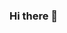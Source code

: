 ### Hi there 👋

<!--
**threysi/threysi** is a ✨ _special_ ✨ repository because its `README.md` (this file) appears on your GitHub profile.

Here are some ideas to get you started:

- 🔭 I’m currently working at school
- 🌱 I’m currently learning about programming
- 🤔 I’m looking for help with codes, very help!
- 📫 How to reach me: Brazil
- 😄 Pronouns: she/her
**I have a degree in pedagogy and history**
- Insta: @threysicarla
![] (https://media1.tenor.com/m/fDIsQhwUb6IAAAAC/champaign-windy.gif)
-->
